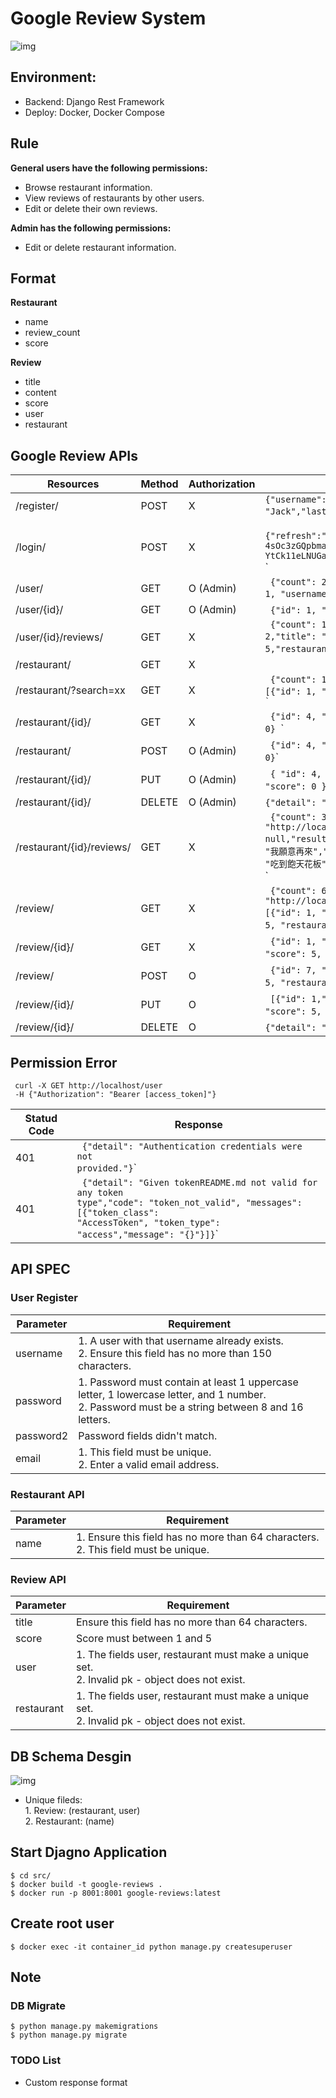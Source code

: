 # Google Review System
![img](https://i.ibb.co/93nv1Lq/2024-03-18-191922.png)
## Environment:
* Backend: Django Rest Framework
* Deploy: Docker, Docker Compose

## Rule
**General users have the following permissions:**

* Browse restaurant information.
* View reviews of restaurants by other users.
* Edit or delete their own reviews.

**Admin has the following permissions:**

* Edit or delete restaurant information.

## Format
**Restaurant**
* name
* review_count
* score

**Review**
* title
* content
* score
* user
* restaurant

## Google Review APIs 
|  Resources  | Method  | Authorization  | Response  | 
| --------    | -----|  -----| -----| 
| /register/  | POST | X | <code>{"username": "cycarrier","email": "cycarrier@trendmicro.com","first_name": "Jack","last_name": "Wu"}</code>`
| /login/     | POST | X |<code> {"refresh":"eyJhbGciOiJIUzI1NiIsInR5cCI6IkpXVCJ9eyJ0b2tlbl90eXBlIjoicmVmcmVzaCIsImV4cCI6MTcxMDMzMTU1NCwiaWF0IjoxNzEwMjQ1MTU0LCJqdGkiOiJjMDY0MjQ4NTc1MDI0ZTU1ODlmYzBmZjdhMjM4MDhjZiIsInVzZXJfaWQiOjJ.pr6M2pnJ3Jyf_cFSJ5rj2-4sOc3zGQpbmaKIqEQpyoc","access":"eyJhbGciOiJIUzI1NiIsInR5cCI6IkpXVCJ9eyJ0b2tlbl90eXBlIjoiYWNjZXNzIiwiZXhwIjoxNzEwMjQ2MzU0LCJpYXQiOjE3MTAyNDUxNTQsImp0aSI6ImVmNDVhZDFlZmY2ODRmOTA5YTA5MmUyMTJmNDE5NzU5IiwidXNlcl9pZCI6Mn0iHNAFsjlxiKkrSmWoyF5iV2YG-YtCk11eLNUGaj6ZIw"} </code>` |
| /user/      | GET | O (Admin) | <code> {"count": 2,"next": null,"previous": null,"results": [ {"id": 1, "username": "root", "email": "root@yahoo.com"}.....]} </code>` |
| /user/{id}/ | GET | O (Admin) | <code> {"id": 1, "username": "root", "email": "root@yahoo.com"} </code>`|
| /user/{id}/reviews/  | GET | X | <code> {"count": 1,"next": null,"previous": null,"results": [{"id": 2,"title": "吃到飽天花板","content": "全台灣CP值最高","score": 5,"restaurant": 1}]} </code>`|
| /restaurant/  | GET | X | | <code> {"count": 1, "next": null,"previous": null, "results": [{"id": 1, "name": "添好運", "review_count": 4,"score": 4.75}]} <code>`|  
| /restaurant/?search=xx  | GET | X | <code> {"count": 1, "next": null,"previous": null, "results": [{"id": 1, "name": "添好運", "review_count": 4,"score": 4.75}]} <code>`|  
| /restaurant/{id}/  | GET | X |  <code> {"id": 4, "name": "八里美味雞排", "review_count": 0, "score": 0} </code>`|
| /restaurant/  | POST | O (Admin) | <code> {"id": 4, "name": "八里鹽酥雞", "review_count": 0, "score": 0}</code>` |
| /restaurant/{id}/  | PUT | O (Admin) | <code> { "id": 4, "name": "八里美味雞排", "review_count": 0, "score": 0 }</code>` |
| /restaurant/{id}/  | DELETE | O (Admin) | <code>{"detail": "Not found."} </code>`|
| /restaurant/{id}/reviews/  | GET | X | <code> {"count": 3,"next": "http://localhost:8000/restaurant/1/reviews/?page=2","previous": null,"results": [{"id": 1,"title": "人間天堂","content": "我願意再來","score": 4,"user": 2},{"id": 2,"title": "吃到飽天花板","content": "全台灣CP值最高","score": 5,"user": 3}]} </code>`  |
| /review/  | GET | X | <code> {"count": 6,"next": "http://localhost:8000/review/?page=2","previous": null,"results": [{"id": 1, "title": "此味僅天上有", "content": "香港必推美食","score": 5, "restaurant": 1, "user": 1},....]} </code>` |
| /review/{id}/  | GET | X | <code> {"id": 1, "title": "此味僅天上有", "content": "香港必推美食", "score": 5, "restaurant": 1, "user": 1} </code>` |
| /review/  | POST | O |<code> {"id": 7, "title": "好好吃", "content": "絕世美味", "score": 5, "restaurant": 1, "user": 2} </code>` |
| /review/{id}/  | PUT | O | <code> [{"id": 1,"title": "此味僅天上有", "content": "香港必推美食", "score": 5, "user": 1}] </code>`  |
| /review/{id}/  | DELETE | O | <code>{"detail": "Not found."} </code>`|

## Permission Error
```
 curl -X GET http://localhost/user
 -H {"Authorization": "Bearer [access_token]"}
```
|  Statud Code  | Response  | 
| --------    | -----|
| 401  | <code> {"detail": "Authentication credentials were not provided."}</code>`|   
| 401  |<code> {"detail": "Given tokenREADME.md not valid for any token type","code": "token_not_valid", "messages": [{"token_class": "AccessToken", "token_type": "access","message": "{}"}]}</code>` |

## API SPEC
### User Register
|  Parameter  | Requirement  | 
| --------    | -----| 
| username  | 1. A user with that username already exists. <br> 2. Ensure this field has no more than 150 characters.| 
| password  | 1. Password must contain at least 1 uppercase letter, 1 lowercase letter, and 1 number.<br> 2. Password must be a string between 8 and 16 letters.|
| password2  | Password fields didn't match. | 
| email  | 1. This field must be unique. <br> 2. Enter a valid email address. | 

### Restaurant API
|  Parameter  | Requirement  | 
| --------    | -----| 
| name  | 1. Ensure this field has no more than 64 characters. <br> 2. This field must be unique.| 

### Review API
|  Parameter  | Requirement  | 
| --------    | -----| 
| title  | Ensure this field has no more than 64 characters. | 
| score  | Score must between 1 and 5 | 
| user  | 1. The fields user, restaurant must make a unique set. <br> 2. Invalid pk - object does not exist. | 
| restaurant  | 1. The fields user, restaurant must make a unique set. <br> 2. Invalid pk - object does not exist. | 


## DB Schema Desgin
![img](https://upload.cc/i1/2024/03/12/1Ubnrg.png)

* Unique fileds: <br> 1. Review: (restaurant, user)<br> 2. Restaurant: (name)

## Start Djagno Application
```
$ cd src/
$ docker build -t google-reviews .
$ docker run -p 8001:8001 google-reviews:latest
```

## Create root user
```
$ docker exec -it container_id python manage.py createsuperuser
```

## Note
### DB Migrate
```
$ python manage.py makemigrations
$ python manage.py migrate
```

### TODO List
* Custom response format


